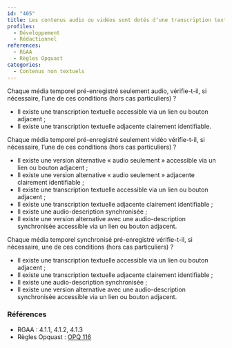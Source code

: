 ```yaml
---
id: "405"
title: Les contenus audio ou vidéos sont dotés d‘une transcription textuelle adjacente, ou d‘une description audio synchronisée, ou d‘une version alternative équivalente.
profiles:
  - Développement
  - Rédactionnel
references:
  - RGAA
  - Règles Opquast
categories:
  - Contenus non textuels
---
```


Chaque média temporel pré-enregistré seulement audio, vérifie-t-il, si nécessaire, l’une de ces conditions (hors cas particuliers) ?
* Il existe une transcription textuelle accessible via un lien ou bouton adjacent ;
* Il existe une transcription textuelle adjacente clairement identifiable.

Chaque média temporel pré-enregistré seulement vidéo vérifie-t-il, si nécessaire, l’une de ces conditions (hors cas particuliers) ?
* Il existe une version alternative « audio seulement » accessible via un lien ou bouton adjacent ;
* Il existe une version alternative « audio seulement » adjacente clairement identifiable ;
* Il existe une transcription textuelle accessible via un lien ou bouton adjacent ;
* Il existe une transcription textuelle adjacente clairement identifiable ;
* Il existe une audio-description synchronisée ;
* Il existe une version alternative avec une audio-description synchronisée accessible via un lien ou bouton adjacent.

Chaque média temporel synchronisé pré-enregistré vérifie-t-il, si nécessaire, une de ces conditions (hors cas particuliers) ?
* Il existe une transcription textuelle accessible via un lien ou bouton adjacent ;
* Il existe une transcription textuelle adjacente clairement identifiable ;
* Il existe une audio-description synchronisée ;
* Il existe une version alternative avec une audio-description synchronisée accessible via un lien ou bouton adjacent.


### Références

*   RGAA : 4.1.1, 4.1.2, 4.1.3
*   Règles Opquast : [OPQ 116](https://checklists.opquast.com/fr/assurance-qualite-web/chaque-contenu-audio-et-video-est-accompagne-de-sa-transcription-textuelle)
